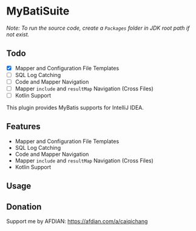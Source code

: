 # MyBatiSuite

*Note: To run the source code, create a `Packages` folder in JDK root path if not exist.*

## Todo
- [x] Mapper and Configuration File Templates
- [ ] SQL Log Catching
- [ ] Code and Mapper Navigation
- [ ] Mapper `include` and `resultMap` Navigation (Cross Files)
- [ ] Kotlin Support

<!-- Plugin description -->
This plugin provides MyBatis supports for IntelliJ IDEA.

## Features
- Mapper and Configuration File Templates
- SQL Log Catching
- Code and Mapper Navigation
- Mapper `include` and `resultMap` Navigation (Cross Files)
- Kotlin Support

<!-- Plugin description end -->

## Usage

## Donation
Support me by AFDIAN: https://afdian.com/a/caiqichang
